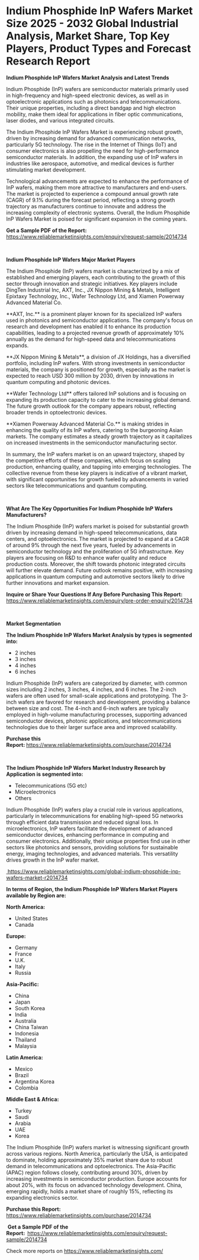 <p><h1>Indium Phosphide InP Wafers Market Size 2025 - 2032 Global Industrial Analysis, Market Share, Top Key Players, Product Types and Forecast Research Report</h1></p><p><strong>Indium Phosphide InP Wafers Market Analysis and Latest Trends</strong></p>
<p><p>Indium Phosphide (InP) wafers are semiconductor materials primarily used in high-frequency and high-speed electronic devices, as well as in optoelectronic applications such as photonics and telecommunications. Their unique properties, including a direct bandgap and high electron mobility, make them ideal for applications in fiber optic communications, laser diodes, and various integrated circuits.</p><p>The Indium Phosphide InP Wafers Market is experiencing robust growth, driven by increasing demand for advanced communication networks, particularly 5G technology. The rise in the Internet of Things (IoT) and consumer electronics is also propelling the need for high-performance semiconductor materials. In addition, the expanding use of InP wafers in industries like aerospace, automotive, and medical devices is further stimulating market development.</p><p>Technological advancements are expected to enhance the performance of InP wafers, making them more attractive to manufacturers and end-users. The market is projected to experience a compound annual growth rate (CAGR) of 9.1% during the forecast period, reflecting a strong growth trajectory as manufacturers continue to innovate and address the increasing complexity of electronic systems. Overall, the Indium Phosphide InP Wafers Market is poised for significant expansion in the coming years.</p></p>
<p><strong>Get a Sample PDF of the Report:&nbsp;</strong> <a href="https://www.reliablemarketinsights.com/enquiry/request-sample/2014734?utm_campaign=3184&utm_medium=2&utm_source=Github&utm_content=ia&utm_term=29032025&utm_id=indium-phosphide-inp-wafers">https://www.reliablemarketinsights.com/enquiry/request-sample/2014734</a></p>
<p>&nbsp;</p>
<p><strong>Indium Phosphide InP Wafers Major Market Players</strong></p>
<p><p>The Indium Phosphide (InP) wafers market is characterized by a mix of established and emerging players, each contributing to the growth of this sector through innovation and strategic initiatives. Key players include DingTen Industrial Inc, AXT, Inc., JX Nippon Mining & Metals, Intelligent Epixtaxy Technology, Inc., Wafer Technology Ltd, and Xiamen Powerway Advanced Material Co.</p><p>**AXT, Inc.** is a prominent player known for its specialized InP wafers used in photonics and semiconductor applications. The company's focus on research and development has enabled it to enhance its production capabilities, leading to a projected revenue growth of approximately 10% annually as the demand for high-speed data and telecommunications expands.</p><p>**JX Nippon Mining & Metals**, a division of JX Holdings, has a diversified portfolio, including InP wafers. With strong investments in semiconductor materials, the company is positioned for growth, especially as the market is expected to reach USD 300 million by 2030, driven by innovations in quantum computing and photonic devices.</p><p>**Wafer Technology Ltd** offers tailored InP solutions and is focusing on expanding its production capacity to cater to the increasing global demand. The future growth outlook for the company appears robust, reflecting broader trends in optoelectronic devices.</p><p>**Xiamen Powerway Advanced Material Co.** is making strides in enhancing the quality of its InP wafers, catering to the burgeoning Asian markets. The company estimates a steady growth trajectory as it capitalizes on increased investments in the semiconductor manufacturing sector.</p><p>In summary, the InP wafers market is on an upward trajectory, shaped by the competitive efforts of these companies, which focus on scaling production, enhancing quality, and tapping into emerging technologies. The collective revenue from these key players is indicative of a vibrant market, with significant opportunities for growth fueled by advancements in varied sectors like telecommunications and quantum computing.</p></p>
<p>&nbsp;</p>
<p><strong>What Are The Key Opportunities For Indium Phosphide InP Wafers Manufacturers?</strong></p>
<p><p>The Indium Phosphide (InP) wafers market is poised for substantial growth driven by increasing demand in high-speed telecommunications, data centers, and optoelectronics. The market is projected to expand at a CAGR of around 9% through the next five years, fueled by advancements in semiconductor technology and the proliferation of 5G infrastructure. Key players are focusing on R&D to enhance wafer quality and reduce production costs. Moreover, the shift towards photonic integrated circuits will further elevate demand. Future outlook remains positive, with increasing applications in quantum computing and automotive sectors likely to drive further innovations and market expansion.</p></p>
<p><strong>Inquire or Share Your Questions If Any Before Purchasing This Report:</strong> <a href="https://www.reliablemarketinsights.com/enquiry/pre-order-enquiry/2014734?utm_campaign=3184&utm_medium=2&utm_source=Github&utm_content=ia&utm_term=29032025&utm_id=indium-phosphide-inp-wafers">https://www.reliablemarketinsights.com/enquiry/pre-order-enquiry/2014734</a></p>
<p>&nbsp;</p>
<p><strong>Market Segmentation</strong></p>
<p><strong>The Indium Phosphide InP Wafers Market Analysis by types is segmented into:</strong></p>
<p><ul><li>2 inches</li><li>3 inches</li><li>4 inches</li><li>6 inches</li></ul></p>
<p><p>Indium Phosphide (InP) wafers are categorized by diameter, with common sizes including 2 inches, 3 inches, 4 inches, and 6 inches. The 2-inch wafers are often used for small-scale applications and prototyping. The 3-inch wafers are favored for research and development, providing a balance between size and cost. The 4-inch and 6-inch wafers are typically employed in high-volume manufacturing processes, supporting advanced semiconductor devices, photonic applications, and telecommunications technologies due to their larger surface area and improved scalability.</p></p>
<p><strong>Purchase this Report:&nbsp;</strong><a href="https://www.reliablemarketinsights.com/purchase/2014734?utm_campaign=3184&utm_medium=2&utm_source=Github&utm_content=ia&utm_term=29032025&utm_id=indium-phosphide-inp-wafers">https://www.reliablemarketinsights.com/purchase/2014734</a></p>
<p>&nbsp;</p>
<p><strong>The Indium Phosphide InP Wafers Market Industry Research by Application is segmented into:</strong></p>
<p><ul><li>Telecommunications (5G etc)</li><li>Microelectronics</li><li>Others</li></ul></p>
<p><p>Indium Phosphide (InP) wafers play a crucial role in various applications, particularly in telecommunications for enabling high-speed 5G networks through efficient data transmission and reduced signal loss. In microelectronics, InP wafers facilitate the development of advanced semiconductor devices, enhancing performance in computing and consumer electronics. Additionally, their unique properties find use in other sectors like photonics and sensors, providing solutions for sustainable energy, imaging technologies, and advanced materials. This versatility drives growth in the InP wafer market.</p></p>
<p><a href="https://www.reliablemarketinsights.com/global-indium-phosphide-inp-wafers-market-r2014734?utm_campaign=3184&utm_medium=2&utm_source=Github&utm_content=ia&utm_term=29032025&utm_id=indium-phosphide-inp-wafers">&nbsp;https://www.reliablemarketinsights.com/global-indium-phosphide-inp-wafers-market-r2014734</a></p>
<p><strong>In terms of Region, the Indium Phosphide InP Wafers Market Players available by Region are:</strong></p>
<p>
    <p> <strong> North America: </strong>
        <ul>
            <li>United States</li>
            <li>Canada</li>
        </ul>
        </p> 
    <p> <strong> Europe: </strong>
        <ul>
            <li>Germany</li>
            <li>France</li>
            <li>U.K.</li>
            <li>Italy</li>
            <li>Russia</li>
        </ul>
        </p> 
    <p> <strong> Asia-Pacific: </strong>
        <ul>
            <li>China</li>
            <li>Japan</li>
            <li>South Korea</li>
            <li>India</li>
            <li>Australia</li>
            <li>China Taiwan</li>
            <li>Indonesia</li>
            <li>Thailand</li>
            <li>Malaysia</li>
        </ul>
        </p> 
    <p> <strong> Latin America: </strong>
        <ul>
            <li>Mexico</li>
            <li>Brazil</li>
            <li>Argentina Korea</li>
            <li>Colombia</li>
        </ul>
        </p> 
    <p> <strong> Middle East & Africa: </strong>
        <ul>
            <li>Turkey</li>
            <li>Saudi</li>
            <li>Arabia</li>
            <li>UAE</li>
            <li>Korea</li>
        </ul>
    </p>
    </p>
<p><p>The Indium Phosphide (InP) wafers market is witnessing significant growth across various regions. North America, particularly the USA, is anticipated to dominate, holding approximately 35% market share due to robust demand in telecommunications and optoelectronics. The Asia-Pacific (APAC) region follows closely, contributing around 30%, driven by increasing investments in semiconductor production. Europe accounts for about 20%, with its focus on advanced technology development. China, emerging rapidly, holds a market share of roughly 15%, reflecting its expanding electronics sector.</p></p>
<p><strong>Purchase this Report: </strong><a href="https://www.reliablemarketinsights.com/purchase/2014734?utm_campaign=3184&utm_medium=2&utm_source=Github&utm_content=ia&utm_term=29032025&utm_id=indium-phosphide-inp-wafers">https://www.reliablemarketinsights.com/purchase/2014734</a></p>
<p>&nbsp;<strong>Get a Sample PDF of the Report:&nbsp;&nbsp;</strong><a href="https://www.reliablemarketinsights.com/enquiry/request-sample/2014734?utm_campaign=3184&utm_medium=2&utm_source=Github&utm_content=ia&utm_term=29032025&utm_id=indium-phosphide-inp-wafers">https://www.reliablemarketinsights.com/enquiry/request-sample/2014734</a></p>
<p><strong></strong></p>
<p>Check more reports on <a href="https://www.reliablemarketinsights.com/?utm_campaign=3184&utm_medium=2&utm_source=Github&utm_content=ia&utm_term=29032025&utm_id=indium-phosphide-inp-wafers">https://www.reliablemarketinsights.com/</a></p>